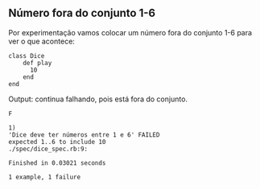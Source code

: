 ## Número fora do conjunto 1-6

Por experimentação vamos colocar um número fora do conjunto 1-6 para ver o que acontece:

	class Dice
		def play
		  10
		end
	end

Output: continua falhando, pois está fora do conjunto.

	F

	1)
	'Dice deve ter números entre 1 e 6' FAILED
	expected 1..6 to include 10
	./spec/dice_spec.rb:9:

	Finished in 0.03021 seconds

	1 example, 1 failure
